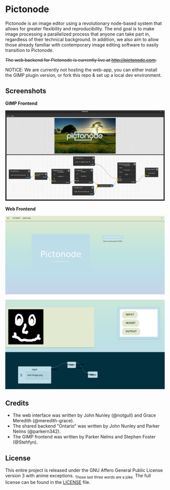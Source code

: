 # Pictonode

Pictonode is an image editor using a revolutionary node-based system that allows for greater flexibility and reproducibility. The end goal is to make image processing a parallelized process that anyone can take part in, regardless of their technical background. In addition, we also aim to allow those already familiar with contemporary image editing software to easily transition to Pictonode. 

~~The web backend for Pictonode is currently live at http://pictonode.com.~~

NOTICE: We are currently not hosting the web-app, you can either install the GIMP plugin version, or fork this repo & set up a local dev environment.

## Screenshots

**GIMP Frontend**

![GIMP Frontend](./assets/screenshot3.png)

**Web Frontend**

![Web Frontend](./assets/screenshot1.png)

![Web Frontend](./assets/screenshot2.png)

## Credits

- The web interface was written by John Nunley (@notgull) and Grace Meredith (@meredith-grace).
- The shared backend "Ontario" was written by John Nunley and Parker Nelms (@parkern342).
- The GIMP frontend was written by Parker Nelms and Stephen Foster (@Stehfyn).

## License

This entire project is released under the GNU Affero General Public License version 3 with anime exceptions. <sub>Those last three words are a joke.</sub> The full license can be found in the [LICENSE](./LICENSE) file.
